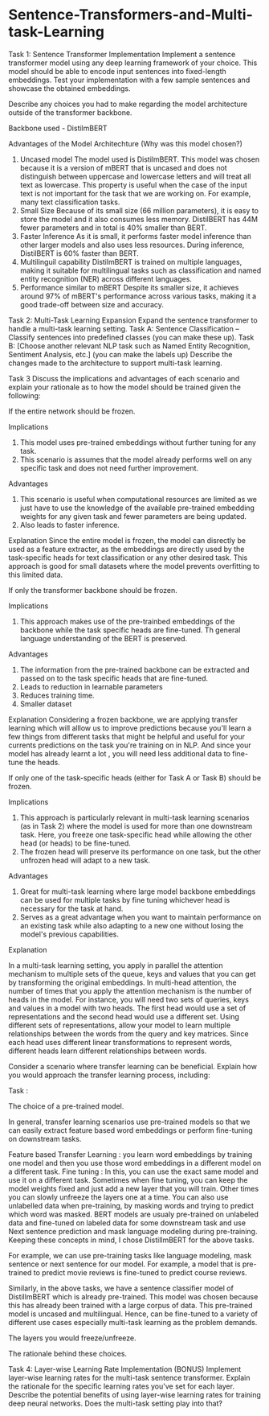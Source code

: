 # Sentence-Transformers-and-Multi-task-Learning

Task 1: Sentence Transformer Implementation
Implement a sentence transformer model using any deep learning framework of your choice. This model
should be able to encode input sentences into fixed-length embeddings. Test your implementation with a
few sample sentences and showcase the obtained embeddings. 

Describe any choices you had to make regarding the model architecture outside of the transformer backbone.

Backbone used - DistilmBERT

Advantages of the Model Architechture (Why was this model chosen?)

1. Uncased model
The model used is DistilmBERT. This model was chosen because it is a version of mBERT that is uncased and does not distinguish between uppercase and lowercase letters and will treat all text as lowercase. This property is useful when the case of the input text is not important for the task that we are working on. For example, many text classification tasks.
2. Small Size
Because of its small size (66 million parameters), it is easy to store the model and it also consumes less memory. DistilBERT has 44M fewer parameters and in total is 40% smaller than BERT.
3. Faster Inference
As it is small, it performs faster model inference than other larger models and also uses less resources. During inference, DistilBERT is 60% faster than BERT.
4. Multilinguil capability
DistilmBERT is trained on multiple languages, making it suitable for multilingual tasks such as classification and named entity recognition (NER) across different languages.
5. Performance similar to mBERT
Despite its smaller size, it achieves around 97% of mBERT's performance across various tasks, making it a good trade-off between size and accuracy.



Task 2: Multi-Task Learning Expansion
Expand the sentence transformer to handle a multi-task learning setting.
Task A: Sentence Classification – Classify sentences into predefined classes (you can make these up).
Task B: [Choose another relevant NLP task such as Named Entity Recognition, Sentiment Analysis, etc.]
(you can make the labels up)
Describe the changes made to the architecture to support multi-task learning.



Task 3
Discuss the implications and advantages of each scenario and explain your rationale as to how the model
should be trained given the following:

If the entire network should be frozen.

Implications 
1. This model uses pre-trained embeddings without further tuning for any task.
2. This scenario is assumes that the model already performs well on any specific task and does not need further improvement.
   
Advantages 
1. This scenario is useful when computational resources are limited as we just have to use the knowledge of the available pre-trained embedding weights for any given task and fewer parameters are being updated.
3. Also leads to faster inference.

Explanation
Since the entire model is frozen, the model can disrectly be used as a feature extracter, as the embeddings are directly used by the task-specific heads for text classification or any other desired task. This approach is good for small datasets where the model prevents overfitting to this limited data.

If only the transformer backbone should be frozen.

Implications 
1. This approach makes use of the pre-trainbed embeddings of the backbone while the task specific heads are fine-tuned. Th general language understanding of the BERT is preserved.
   
Advantages
1. The information from the pre-trained backbone can be extracted and passed on to the task specific heads that are fine-tuned.
2. Leads to reduction in learnable parameters
3. Reduces training time.
4. Smaller dataset

Explanation
Considering a frozen backbone, we are applying transfer learning which will alllow us to improve predictions because you'll learn a few things from different tasks that might be helpful and useful for your currents predictions on the task you're training on in NLP.
And since your model has already learnt a lot , you will need less additional data to fine-tune the heads.


If only one of the task-specific heads (either for Task A or Task B) should be frozen.

Implications 
1. This approach is particularly relevant in multi-task learning scenarios (as in Task 2)  where the model is used for more than one downstream task. Here, you freeze one task-specific head while allowing the other head (or heads) to be fine-tuned.
2. The frozen head will preserve its performance on one task, but the other unfrozen head will adapt to a new task.

Advantages 
1. Great for multi-task learning where large model backbone embeddings can be used for multiple tasks by fine tuning whichever head is necessary for the task at hand.
2. Serves as a great advantage when you want to maintain performance on an existing task while also adapting to a new one without losing the model's previous capabilities.

Explanation

In a multi-task learning setting, you apply in parallel the attention mechanism to multiple sets of the queue, keys and values that you can get by transforming the original embeddings. In multi-head attention, the number of times that you apply the attention mechanism is the number of heads in the model. For instance, you will need two sets of queries, keys and values in a model with two heads. The first head would use a set of representations and the second head would use a different set.  Using different sets of representations, allow your model to learn multiple relationships between the words from the query and key matrices.
Since each head uses different linear transformations to represent words, different heads learn different relationships between words.


Consider a scenario where transfer learning can be beneficial. Explain how you would approach the
transfer learning process, including:

Task : 

The choice of a pre-trained model.

In general, transfer learning scenarios use pre-trained models so that we can easily extract feature based word embeddings or perform fine-tuning on downstream tasks. 

Feature based Transfer Learning : you learn word embeddings by training one model and then you use those word embeddings in a different model on a different task.
Fine tuning : In this, you can use the exact same model and use it on a different task. Sometimes when fine tuning, you can keep the model weights fixed and just add a new layer that you will train. Other times you can slowly unfreeze the layers one at a time. You can also use unlabelled data when pre-training, by masking words and trying to predict which word was masked. BERT models are usualy pre-trained on unlabeled data and fine-tuned on labeled data for some downstream task and use Next sentence prediction and mask language modeling during pre-training. Keeping these concepts in mind, I chose DistillmBERT for the above tasks.

For example, we can use pre-training tasks like language modeling, mask sentence or next sentence for our model. For example, a model that is pre-trained to predict movie reviews is fine-tuned to predict course reviews.

Similarly, in the above tasks, we have a sentence classifier model of DistillmBERT which is already pre-trained. This model was chosen because this has already been trained with a large corpus of data. This pre-trained model is uncased and multilingual. Hence, can be fine-tuned to a variety of different use cases especially multi-task learning as the problem demands.

The layers you would freeze/unfreeze.

The rationale behind these choices.


Task 4: Layer-wise Learning Rate Implementation (BONUS)
Implement layer-wise learning rates for the multi-task sentence transformer. Explain the rationale for the
specific learning rates you&#39;ve set for each layer. Describe the potential benefits of using layer-wise
learning rates for training deep neural networks. Does the multi-task setting play into that?
